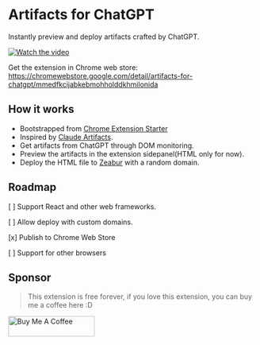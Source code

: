 # Artifacts for ChatGPT

Instantly preview and deploy artifacts crafted by ChatGPT.

[![Watch the video](https://img.youtube.com/vi/DbcAerEBaQQ/maxresdefault.jpg)](https://youtu.be/DbcAerEBaQQ)

Get the extension in Chrome web store: https://chromewebstore.google.com/detail/artifacts-for-chatgpt/mmedfkcijabkebmohholddkhmilonida

## How it works

- Bootstrapped from [Chrome Extension Starter](https://github.com/MichaelYuhe/chrome-extension-starter)
- Inspired by [Claude Artifacts](https://www.anthropic.com/news/claude-3-5-sonnet).
- Get artifacts from ChatGPT through DOM monitoring.
- Preview the artifacts in the extension sidepanel(HTML only for now).
- Deploy the HTML file to [Zeabur](https://zeabur.com) with a random domain.

## Roadmap

[ ] Support React and other web frameworks.

[ ] Allow deploy with custom domains.

[x] Publish to Chrome Web Store

[ ] Support for other browsers

## Sponsor

> This extension is free forever, if you love this extension, you can buy me a coffee here :D

<a href="https://www.buymeacoffee.com/MichaelYuhe" target="_blank"><img src="https://cdn.buymeacoffee.com/buttons/default-orange.png" alt="Buy Me A Coffee" height="41" width="174"></a>
